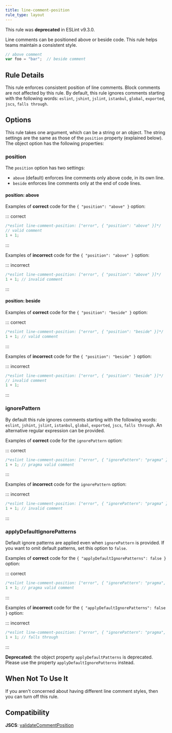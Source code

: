 ```yaml
---
title: line-comment-position
rule_type: layout
---
```


This rule was **deprecated** in ESLint v9.3.0.

Line comments can be positioned above or beside code. This rule helps teams maintain a consistent style.

```js
// above comment
var foo = "bar";  // beside comment
```

## Rule Details

This rule enforces consistent position of line comments. Block comments are not affected by this rule. By default, this rule ignores comments starting with the following words: `eslint`, `jshint`, `jslint`, `istanbul`, `global`, `exported`, `jscs`, `falls through`.

## Options

This rule takes one argument, which can be a string or an object. The string settings are the same as those of the `position` property (explained below). The object option has the following properties:

### position

The `position` option has two settings:

* `above` (default) enforces line comments only above code, in its own line.
* `beside` enforces line comments only at the end of code lines.

#### position: above

Examples of **correct** code for the `{ "position": "above" }` option:

::: correct

```js
/*eslint line-comment-position: ["error", { "position": "above" }]*/
// valid comment
1 + 1;
```

:::

Examples of **incorrect** code for the `{ "position": "above" }` option:

::: incorrect

```js
/*eslint line-comment-position: ["error", { "position": "above" }]*/
1 + 1; // invalid comment
```

:::

#### position: beside

Examples of **correct** code for the `{ "position": "beside" }` option:

::: correct

```js
/*eslint line-comment-position: ["error", { "position": "beside" }]*/
1 + 1; // valid comment
```

:::

Examples of **incorrect** code for the `{ "position": "beside" }` option:

::: incorrect

```js
/*eslint line-comment-position: ["error", { "position": "beside" }]*/
// invalid comment
1 + 1;
```

:::

### ignorePattern

By default this rule ignores comments starting with the following words: `eslint`, `jshint`, `jslint`, `istanbul`, `global`, `exported`, `jscs`, `falls through`. An alternative regular expression can be provided.

Examples of **correct** code for the `ignorePattern` option:

::: correct

```js
/*eslint line-comment-position: ["error", { "ignorePattern": "pragma" }]*/
1 + 1; // pragma valid comment
```

:::

Examples of **incorrect** code for the `ignorePattern` option:

::: incorrect

```js
/*eslint line-comment-position: ["error", { "ignorePattern": "pragma" }]*/
1 + 1; // invalid comment
```

:::

### applyDefaultIgnorePatterns

Default ignore patterns are applied even when `ignorePattern` is provided. If you want to omit default patterns, set this option to `false`.

Examples of **correct** code for the `{ "applyDefaultIgnorePatterns": false }` option:

::: correct

```js
/*eslint line-comment-position: ["error", { "ignorePattern": "pragma", "applyDefaultIgnorePatterns": false }]*/
1 + 1; // pragma valid comment
```

:::

Examples of **incorrect** code for the `{ "applyDefaultIgnorePatterns": false }` option:

::: incorrect

```js
/*eslint line-comment-position: ["error", { "ignorePattern": "pragma", "applyDefaultIgnorePatterns": false }]*/
1 + 1; // falls through
```

:::

**Deprecated:** the object property `applyDefaultPatterns` is deprecated. Please use the property `applyDefaultIgnorePatterns` instead.

## When Not To Use It

If you aren't concerned about having different line comment styles, then you can turn off this rule.

## Compatibility

**JSCS**: [validateCommentPosition](https://jscs-dev.github.io/rule/validateCommentPosition)
